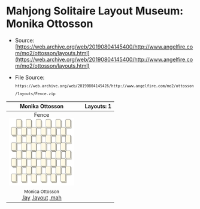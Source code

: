 # Mahjong Solitaire Layout Museum: Monika Ottosson
* Source: [https://web.archive.org/web/20190804145400/http://www.angelfire.com/mo2/ottosson/layouts.html](https://web.archive.org/web/20190804145400/http://www.angelfire.com/mo2/ottosson/layouts.html)

* File Source:  
<sub>```https://web.archive.org/web/20190804145426/http://www.angelfire.com/mo2/ottosson/layouts/Fence.zip```</sub>


|Monika Ottosson||Layouts: 1|
|:--:|:--:|:--:|
|Fence<br><img src="./fence.svg" height="180" width="175"><br> <sub>Monica Ottosson</sub> <br>[.lay](./fence.lay)  [.layout](./fence.layout)  [.mah](./fence.mah) |